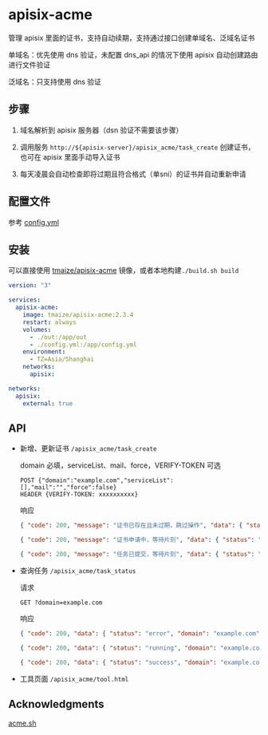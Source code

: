 # apisix-acme

管理 apisix 里面的证书，支持自动续期，支持通过接口创建单域名、泛域名证书

单域名：优先使用 dns 验证，未配置 dns_api 的情况下使用 apisix 自动创建路由进行文件验证

泛域名：只支持使用 dns 验证

## 步骤

1. 域名解析到 apisix 服务器（dsn 验证不需要该步骤）

2. 调用服务 `http://${apisix-server}/apisix_acme/task_create` 创建证书，也可在 apisix 里面手动导入证书

3. 每天凌晨会自动检查即将过期且符合格式（单sni）的证书并自动重新申请

## 配置文件

参考 [config.yml](config.example.yml)

## 安装

可以直接使用 [tmaize/apisix-acme](https://hub.docker.com/r/tmaize/apisix-acme) 镜像，或者本地构建`./build.sh build`

```yaml
version: "3"

services:
  apisix-acme:
    image: tmaize/apisix-acme:2.3.4
    restart: always
    volumes:
      - ./out:/app/out
      - ./config.yml:/app/config.yml
    environment:
      - TZ=Asia/Shanghai
    networks:
      apisix:

networks:
  apisix:
    external: true
```

## API

- 新增、更新证书 `/apisix_acme/task_create`

  domain 必填，serviceList、mail、force，VERIFY-TOKEN 可选

  ```
  POST {"domain":"example.com","serviceList":[],"mail":"","force":false}
  HEADER {VERIFY-TOKEN: xxxxxxxxxx}
  ```

  响应

  ```json
  { "code": 200, "message": "证书已存在且未过期，跳过操作", "data": { "status": "skip", "domain": "example.com" } }
  ```

  ```json
  { "code": 200, "message": "证书申请中，等待片刻", "data": { "status": "running", "domain": "example.com" } }
  ```

  ```json
  { "code": 200, "message": "任务已提交，等待片刻", "data": { "status": "created", "domain": "example.com" } }
  ```

- 查询任务 `/apisix_acme/task_status`

  请求

  ```
  GET ?domain=example.com
  ```

  响应

  ```json
  { "code": 200, "data": { "status": "error", "domain": "example.com", "error": "域名不存在" } }
  ```

  ```json
  { "code": 200, "data": { "status": "running", "domain": "example.com" } }
  ```

  ```json
  { "code": 200, "data": { "status": "success", "domain": "example.com" } }
  ```

- 工具页面 `/apisix_acme/tool.html`

## Acknowledgments

[acme.sh](https://github.com/acmesh-official/acme.sh)
